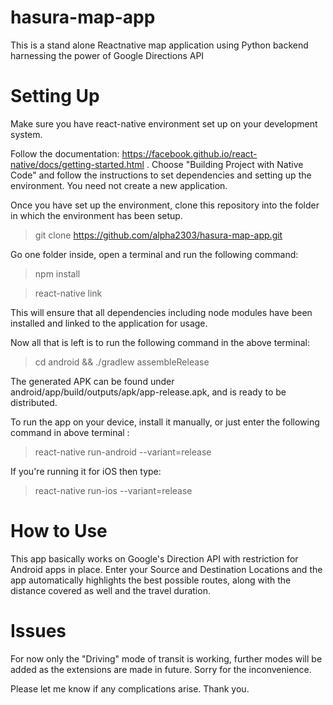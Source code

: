 # hasura-map-app

This is a stand alone Reactnative map application using Python backend harnessing the power of Google Directions API

# Setting Up

Make sure you have react-native environment set up on your development system.

Follow the documentation: https://facebook.github.io/react-native/docs/getting-started.html .
Choose "Building Project with Native Code" and follow the instructions to set dependencies and setting up the environment.
You need not create a new application.

Once you have set up the environment, clone this repository into the folder in which the environment has been setup.

> git clone https://github.com/alpha2303/hasura-map-app.git

Go one folder inside, open a terminal and run the following command:

> npm install

> react-native link

This will ensure that all dependencies including node modules have been installed and linked to the application for usage.

Now all that is left is to run the following command in the above terminal: 

> cd android && ./gradlew assembleRelease

The generated APK can be found under android/app/build/outputs/apk/app-release.apk, and is ready to be distributed.

To run the app on your device, install it manually, or just enter the following command in above terminal : 

> react-native run-android --variant=release

If you're running it for iOS then type:

> react-native run-ios --variant=release

# How to Use

This app basically works on Google's Direction API with restriction for Android apps in place.
Enter your Source and Destination Locations and the app automatically highlights the best possible routes, along with the distance covered as well and the travel duration.

# Issues

For now only the "Driving" mode of transit is working, further modes will be added as the extensions are made in future. Sorry for the inconvenience.

Please let me know if any complications arise. Thank you.
